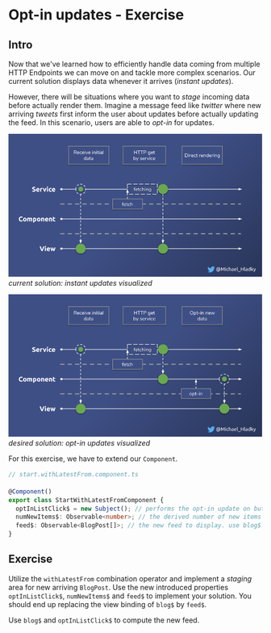 # Opt-in updates - Exercise

## Intro
Now that we've learned how to efficiently handle data coming from multiple HTTP Endpoints we can move on and
 tackle more complex scenarios. Our current solution displays data whenever it arrives (_instant updates_).
 
However, there will be situations where you want to _stage_ incoming data before actually render them.
Imagine a message feed like _twitter_ where new arriving _tweets_ first inform the user about updates before actually updating 
the feed. 
In this scenario, users are able to _opt-in_ for updates.

![current solution: instant updates visualized](./assets/images/Reactive-architecture-and-ux-patterns_angular_instant-updates_michael-hladky.png)
_current solution: instant updates visualized_

![desired solution: opt-in updates visualized](./assets/images/Reactive-architecture-and-ux-patterns_angular_opt-in-updates_michael-hladky.png)
_desired solution: opt-in updates visualized_

For this exercise, we have to extend our `Component`.

```Typescript
// start.withLatestFrom.component.ts 

@Component()
export class StartWithLatestFromComponent {
  optInListClick$ = new Subject(); // performs the opt-in update on button click
  numNewItems$: Observable<number>; // the derived number of new items available for display
  feed$: Observable<BlogPost[]>; // the new feed to display. use blog$ and optInListClick$ to calculate
}
```

## Exercise

Utilize the `withLatestFrom` combination operator and implement a _staging_ area for new arriving `BlogPost`.
Use the new introduced properties `optInListClick$`, `numNewItems$` and `feed$` to implement your solution. You should
end up replacing the view binding of `blog$` by `feed$`.

Use `blog$` and `optInListClick$` to compute the new feed.
